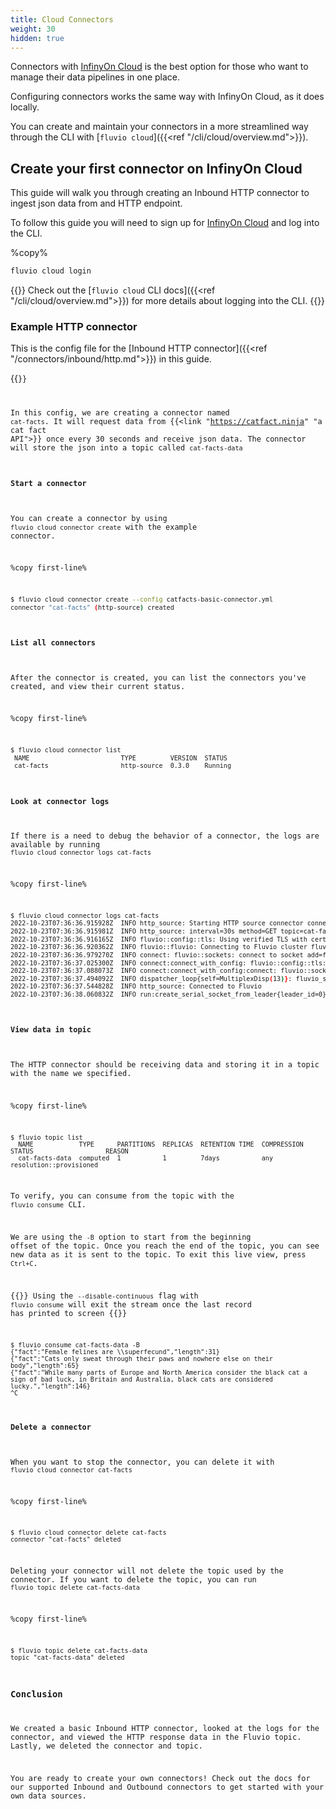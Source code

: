 ```yaml
---
title: Cloud Connectors 
weight: 30
hidden: true
---
```


Connectors with [InfinyOn Cloud] is the best option for those who want to manage their data pipelines in one place.

Configuring connectors works the same way with InfinyOn Cloud, as it does locally.

You can create and maintain your connectors in a more streamlined way through the CLI with [`fluvio cloud`]({{<ref "/cli/cloud/overview.md">}}).

## Create your first connector on InfinyOn Cloud

This guide will walk you through creating an Inbound HTTP connector to ingest json data from and HTTP endpoint.

To follow this guide you will need to sign up for [InfinyOn Cloud] and log into the CLI.

%copy%
```bash
fluvio cloud login
```

{{<idea>}}
Check out the [`fluvio cloud` CLI docs]({{<ref "/cli/cloud/overview.md">}}) for more details about logging into the CLI. 
{{</idea>}}

### Example HTTP connector
This is the config file for the [Inbound HTTP connector]({{<ref "/connectors/inbound/http.md">}}) in this guide.

{{<code file="embeds/connectors/catfacts-basic-connector.yaml" lang="yaml" copy=true >}}

In this config, we are creating a connector named `cat-facts`. It will request data from {{<link "https://catfact.ninja" "a cat fact API">}} once every 30 seconds and receive json data. The connector will store the json into a topic called `cat-facts-data`


#### Start a connector

You can create a connector by using `fluvio cloud connector create` with the example connector.

%copy first-line%
```bash
$ fluvio cloud connector create --config catfacts-basic-connector.yml 
connector "cat-facts" (http-source) created
```
#### List all connectors

After the connector is created, you can list the connectors you've created, and view their current status.

%copy first-line%
```bash
$ fluvio cloud connector list
 NAME                        TYPE         VERSION  STATUS
 cat-facts                   http-source  0.3.0    Running
```

#### Look at connector logs

If there is a need to debug the behavior of a connector, the logs are available by running `fluvio cloud connector logs cat-facts`

%copy first-line%
```bash
$ fluvio cloud connector logs cat-facts
2022-10-23T07:36:36.915928Z  INFO http_source: Starting HTTP source connector connector_version="0.3.0" git_hash="10ee08a94b7be7d91a31a01104b7f6e86e54b7d9"
2022-10-23T07:36:36.915981Z  INFO http_source: interval=30s method=GET topic=cat-facts output_parts=body output_type=text endpoint=https://catfact.ninja/fact
2022-10-23T07:36:36.916165Z  INFO fluvio::config::tls: Using verified TLS with certificates from paths domain="odd-butterfly-0dea7a035980a4679d0704f654e1a14e.c"
2022-10-23T07:36:36.920362Z  INFO fluvio::fluvio: Connecting to Fluvio cluster fluvio_crate_version="0.12.14" fluvio_git_hash=""
2022-10-23T07:36:36.979270Z  INFO connect: fluvio::sockets: connect to socket add=fluvio-sc-public:9003
2022-10-23T07:36:37.025300Z  INFO connect:connect_with_config: fluvio::config::tls: Using verified TLS with certificates from paths domain="odd-butterfly-0dea7a035980a4679d0704f654e1a14e.c"
2022-10-23T07:36:37.088073Z  INFO connect:connect_with_config:connect: fluvio::sockets: connect to socket add=fluvio-sc-public:9003
2022-10-23T07:36:37.494092Z  INFO dispatcher_loop{self=MultiplexDisp(13)}: fluvio_socket::multiplexing: multiplexer terminated
2022-10-23T07:36:37.544828Z  INFO http_source: Connected to Fluvio
2022-10-23T07:36:38.060832Z  INFO run:create_serial_socket_from_leader{leader_id=0}:connect_to_leader{leader=0}:connect: fluvio::sockets: connect to socket add=fluvio-spu-main-0.acct-.svc.cluster.local:9005
```

#### View data in topic

The HTTP connector should be receiving data and storing it in a topic with the name we specified.

%copy first-line%
```shell
$ fluvio topic list
  NAME            TYPE      PARTITIONS  REPLICAS  RETENTION TIME  COMPRESSION  STATUS                   REASON
  cat-facts-data  computed  1           1         7days           any          resolution::provisioned
```

To verify, you can consume from the topic with the `fluvio consume` CLI.

We are using the `-B` option to start from the beginning offset of the topic. Once you reach the end of the topic, you can see new data as it is sent to the topic. To exit this live view, press `Ctrl+C`.

{{<idea>}}
Using the `--disable-continuous` flag with `fluvio consume` will exit the stream once the last record has printed to screen
{{</idea>}}

```shell
$ fluvio consume cat-facts-data -B
{"fact":"Female felines are \\superfecund","length":31}
{"fact":"Cats only sweat through their paws and nowhere else on their body","length":65}
{"fact":"While many parts of Europe and North America consider the black cat a sign of bad luck, in Britain and Australia, black cats are considered lucky.","length":146}
^C
```

#### Delete a connector

When you want to stop the connector, you can delete it with `fluvio cloud connector cat-facts`

%copy first-line%
```shell
$ fluvio cloud connector delete cat-facts
connector "cat-facts" deleted
```

Deleting your connector will not delete the topic used by the connector. If you want to delete the topic, you can run `fluvio topic delete cat-facts-data`

%copy first-line%
```shell
$ fluvio topic delete cat-facts-data
topic "cat-facts-data" deleted
```

### Conclusion

We created a basic Inbound HTTP connector, looked at the logs for the connector, and viewed the HTTP response data in the Fluvio topic. Lastly, we deleted the connector and topic.

You are ready to create your own connectors! Check out the docs for our supported Inbound and Outbound connectors to get started with your own data sources.


[InfinyOn Cloud]: https://infinyon.cloud
